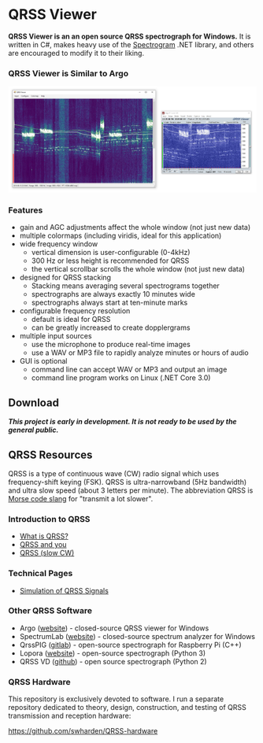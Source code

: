 # QRSS Viewer

**QRSS Viewer is an an open source QRSS spectrograph for Windows.** It is written in C#, makes heavy use of the [Spectrogram](https://github.com/swharden/Spectrogram) .NET library, and others are encouraged to modify it to their liking.

### QRSS Viewer is Similar to Argo

![](/dev/this-vs-argo.jpg)

### Features
* gain and AGC adjustments affect the whole window (not just new data)
* multiple colormaps (including viridis, ideal for this application)
* wide frequency window
  * vertical dimension is user-configurable (0-4kHz)
  * 300 Hz or less height is recommended for QRSS
  * the vertical scrollbar scrolls the whole window (not just new data)
* designed for QRSS stacking
  * Stacking means averaging several spectrograms together
  * spectrographs are always exactly 10 minutes wide
  * spectrographs always start at ten-minute marks
* configurable frequency resolution
  * default is ideal for QRSS
  * can be greatly increased to create dopplergrams
* multiple input sources
  * use the microphone to produce real-time images
  * use a WAV or MP3 file to rapidly analyze minutes or hours of audio
* GUI is optional
  * command line can accept WAV or MP3 and output an image
  * command line program works on Linux (.NET Core 3.0)

## Download
***This project is early in development. It is not ready to be used by the general public.***

## QRSS Resources

QRSS is a type of continuous wave (CW) radio signal which uses frequency-shift keying (FSK). QRSS is ultra-narrowband (5Hz bandwidth) and ultra slow speed (about 3 letters per minute). The abbreviation QRSS is [Morse code slang](https://en.wikipedia.org/wiki/Q_code) for "transmit a lot slower".

### Introduction to QRSS
  * [What is QRSS?](https://www.qsl.net/m0ayf/What-is-QRSS.html)
  * [QRSS and you](http://www.ka7oei.com/qrss1.html)
  * [QRSS (slow CW)](https://sites.google.com/site/qrssinfo/QRSS-Slow-CW)

### Technical Pages
  * [Simulation of QRSS Signals](https://www.qsl.net/pa2ohh/12qrsssim1.htm)

### Other QRSS Software

* Argo ([website](http://digilander.libero.it/i2phd/argo/)) - closed-source QRSS viewer for Windows
* SpectrumLab ([website](http://www.qsl.net/dl4yhf/spectra1.html)) - closed-source spectrum analyzer for Windows 
* QrssPIG ([gitlab](https://gitlab.com/hb9fxx/qrsspig)) - open-source spectrograph for Raspberry Pi (C++)
* Lopora ([website](http://www.qsl.net/pa2ohh/11lop.htm)) - open-source spectrograph (Python 3) 
* QRSS VD ([github](https://github.com/swharden/QRSS-VD)) - open source spectrograph (Python 2)

### QRSS Hardware
This repository is exclusively devoted to software. I run a separate repository dedicated to theory, design, construction, and testing of QRSS transmission and reception hardware:

https://github.com/swharden/QRSS-hardware